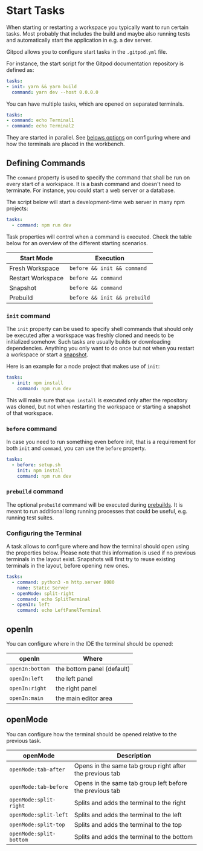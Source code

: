 # Start Tasks

When starting or restarting a workspace you typically want to run certain tasks.
Most probably that includes the build and maybe also running tests and automatically start the application in
e.g. a dev server.

Gitpod allows you to configure start tasks in the `.gitpod.yml` file.

For instance, the start script for the Gitpod documentation repository is defined as:

```yaml
tasks:
- init: yarn && yarn build
  command: yarn dev --host 0.0.0.0
```

You can have multiple tasks, which are opened on separated terminals.
```yaml
tasks:
- command: echo Terminal1
- command: echo Terminal2
```
They are started in parallel. See [belows options](#openin) on configuring where and how the terminals are placed in the workbench.

## Defining Commands

The `command` property is used to specify the command that shall be run on every start of a workspace.
It is a bash command and doesn't need to terminate. For instance, you could start a web server or a database.

The script below will start a development-time web server in many npm projects:

```yaml
tasks:
  - command: npm run dev
```
Task properties will control when a command is executed. Check the table below for an overview of the different starting scenarios.

| Start Mode | Execution |
| ---------  | -------   |
| Fresh Workspace | `before && init && command` |
| Restart Workspace | `before && command` |
| Snapshot | `before && command` |
| Prebuild | `before && init && prebuild` |

### `init` command

The `init` property can be used to specify shell commands that should only be executed after a workspace was freshly cloned and needs to be initialized somehow.
Such tasks are usually builds or downloading dependencies. Anything you only want to do once but not when you restart a workspace or start a [snapshot](/docs/sharing-and-collaboration/).

Here is an example for a node project that makes use of `init`:

```yaml
tasks:
  - init: npm install
    command: npm run dev
```

This will make sure that `npm install` is executed only after the repository was cloned, but not when restarting the workspace or starting a snapshot of that workspace.

### `before` command

In case you need to run something even before init, that is a requirement for both `init` and `command`, you can use the `before` property.

```yaml
tasks:
  - before: setup.sh
    init: npm install
    command: npm run dev
```

### `prebuild` command
The optional `prebuild` command will be executed during [prebuilds](/docs/prebuilds/). It is meant to run additional
long running processes that could be useful, e.g. running test suites.

### Configuring the Terminal

A task allows to configure where and how the terminal should open using the properties below.
Please note that this information is used if no previous terminals in the layout exist.
Snapshots will first try to reuse existing terminals in the layout, before opening new ones.

```yaml
tasks:
  - command: python3 -m http.server 8080
    name: Static Server
  - openMode: split-right
    command: echo SplitTerminal
  - openIn: left
    command: echo LeftPanelTerminal
```

## openIn

You can configure where in the IDE the terminal should be opened:

<div class="table-container">

| openIn       | Where |
| ---------------|---------------------------|
| `openIn:bottom`| the bottom panel (default)|
| `openIn:left`  | the left panel|
| `openIn:right` | the right panel|
| `openIn:main`  | the main editor area|

</div>

## openMode

You can configure how the terminal should be opened relative to the previous task.

<div class="table-container">

| openMode        | Description |
| --------------- | ----------- |
| `openMode:tab-after`     | Opens in the same tab group right after the previous tab |
| `openMode:tab-before`    | Opens in the same tab group left before the previous tab |
| `openMode:split-right`   | Splits and adds the terminal to the right |
| `openMode:split-left`    | Splits and adds the terminal to the left |
| `openMode:split-top`     | Splits and adds the terminal to the top |
| `openMode:split-bottom`  | Splits and adds the terminal to the bottom |

</div>

